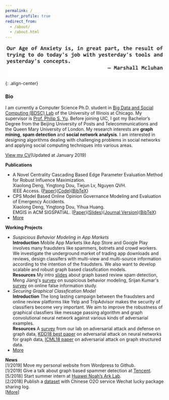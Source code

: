 ```yaml
---
permalink: /
author_profile: true
redirect_from: 
  - /about/
  - /about.html
---
```


![quote](/images/quote.png){: .align-center}

### Bio
I am currently a Computer Science Ph.D. student in [Big Data and Social Computing (BDSC) Lab](https://bdsc.lab.uic.edu/) of the University of Illinois at Chicago. My supervisor is [Prof. Philip S. Yu](https://www.cs.uic.edu/PSYu/). Before joining UIC, I got my Bachelor’s Degree from the Beijing University of Posts and Telecommunications and the Queen Mary University of London. My research interests are **graph mining**, **spam detection** and **social network analysis**. I am interested in designing algorithms dealing with challenging problems in social networks and applying social computing techniques into various areas.

[View my CV](http://ytongdou.com/files/The%20CV%20of%20Yingtong%20Dou.pdf)(Updated at January 2019)

**Publications**  
  * A Novel Centrality Cascading Based Edge Parameter Evaluation Method for Robust Influence Maximization.   
  Xiaolong Deng, Yingtong Dou, Tiejun Lv, Nguyen QVH.  
  IEEE Access. ([Paper](http://ytongdou.com/files/A%20Novel%20Centrality%20Cascading%20Based%20Edge%20Parameter%20Evaluation%20Method%20for%20Robust%20Influence%20Maximization.pdf))([Code](https://github.com/YingtongDou/Centrality-Influence-Maximization))([BibTeX](http://ytongdou.com/files/bib2.txt))  
  * CPS Model Based Online Opinion Governance Modeling and Evaluation of Emergency Accidents.  
  Xiaolong Deng, Yingtong Dou, Yihua Huang.  
  EMGIS in ACM SIGSPATIAL. ([Paper](http://ytongdou.com/files/CPS%20model%20based%20online%20opinion%20governance%20modeling%20and%20evaluation%20of%20emergency%20accidents.pdf))([Slides](http://ytongdou.com/files/CPS%20Model%20based%20opinion.pdf))([Journal Version](http://ytongdou.com/files/Efficient%20CPS%20model%20based%20online%20opinion%20governance%20modeling%20and%20evaluation%20for%20emergency%20accidents.pdf))([BibTeX](http://ytongdou.com/files/bib1.txt))  
  * [More](http://ytongdou.com/publications)

**Working Projects**  
  * *Suspicious Behavior Modeling in App Markets*  
  **Introduction** Mobile App Markets like App Store and Google Play involves many fraudsters like spammers, botnets and crowd workers. We investigate the underground market of trading app downloads and reviews, design classifers with multi-view and multi-source information according to the intention of the fraudsters. We also want to develop scalable and robust graph based classfication models.  
  **Resources** My intro [slides](http://ytongdou.com/files/Review%20Spam%20Detection.pdf) about graph based review spam detection, Meng Jiang's [survey](http://www.meng-jiang.com/pubs/survey-suspicious-issi16/survey-suspicious-issi16-paper.pdf) on suspicious behavior modeling, Srijan Kumar's [survey](https://arxiv.org/abs/1804.08559) on online false information study. 
  * *Securing Graphical Classfication Model*  
  **Introduction** The long lasting campaign between the fraudsters and online review platforms like Yelp and TripAdvisor makes the security of classifiers become very important. We aim to improve the robustness of  graphical classfiers like message passing algorithm and graph convolutional neural network against various kinds of adversarial examples.  
  **Resources** A [survey](https://arxiv.org/abs/1812.10528) from our lab on adversarial attack and defense on graph data, [KDD18 best paper](https://www.kixlab.org/courses/i2r/resource/review_paper/Adversarial_Attacks_on_neural_Networks_for_Graph_Data_Zugner.pdf) on adversarial attack on neural networks for graph data, [ICML18 paper](https://arxiv.org/pdf/1806.02371.pdf) on adversarial attack on graph structured data.  
  * [More](http://ytongdou.com/projects)

**News**  
\[1/2019\] Move my personal website from Wordpress to Github.  
\[1/2019\] Give a talk about graph based spammer detection at [Tencent](https://beacon.qq.com).  
\[5/2018\] Start summer intern at [Huawei Noah’s Ark Lab](http://www.noahlab.com.hk/#/home).  
\[2/2018\] Publish a [dataset](http://ytongdou.com/blogs/2018/02/wechat-lucky-package/) with Chinese O2O service Wechat lucky package sharing log.  
\[[More](http://ytongdou.com/news/)\]
